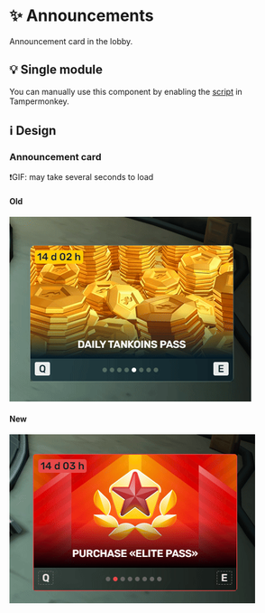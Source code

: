 # :sparkles: Announcements

Announcement card in the lobby.

## :bulb: Single module

You can manually use this component by enabling the [script](https://github.com/OrakomoRi/Severitium/blob/main/src/Lobby/Announcements/Announcements.user.js?raw=true) in Tampermonkey.

## :information_source: Design

### Announcement card

❗GIF: may take several seconds to load

#### Old

![](/images/lobby/old/announcements.gif)

#### New

![](/images/lobby/new/announcements.gif)